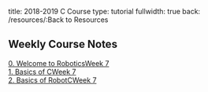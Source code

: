 title: 2018-2019 C Course
type: tutorial
fullwidth: true
back: /resources/:Back to Resources

## Weekly Course Notes
<div class="filebox"><a href="/c-course/welcome-to-robotics">0. Welcome to Robotics<span>Week 7</span></a></div>
<div class="filebox"><a href="/c-course/basics-of-c">1. Basics of C<span>Week 7</span></a></div>
<div class="filebox"><a href="/c-course/basics-of-robotc">2. Basics of RobotC<span>Week 7</span></a></div>